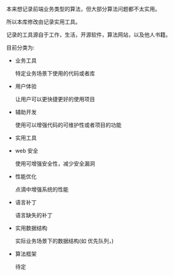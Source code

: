 本来想记录前端业务类型的算法，但大部分算法问题都不太实用。

所以本库修改由记录实用工具。

记录的工具源自于工作，生活，开源软件，算法网站，以及他人书籍。

目前分类为:
 
- 业务工具

  特定业务场景下使用的代码或者库
  
- 用户体验

  让用户可以更快捷更好的使用项目

- 辅助开发

  使用可以增强代码的可维护性或者项目的功能  

- 实用工具
  
    
- web 安全
    
  使用可增强安全性，减少安全漏洞

- 性能优化

  点滴中增强系统的性能
  
- 语言补丁
  
  语言缺失的补丁
  
- 实用数据结构
   
  实际业务场景下的数据结构(如 优先队列，)
  
- 算法框架
   
  待定       

